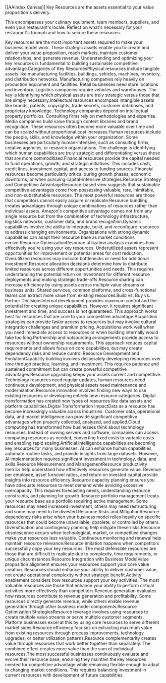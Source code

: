 [[AAIndex Canvas]]
Key Resources are the assets essential to your value proposition's delivery.

This encompasses your culinary equipment, team members, suppliers, and even your restaurant's locale. Reflect on what's necessary for your restaurant's triumph and how to secure these resources.

Key resources are the most important assets required to make your business model work. These strategic assets enable you to create and deliver your value proposition, reach markets, maintain customer relationships, and generate revenue. Understanding and optimizing your key resources is fundamental to building sustainable competitive advantage.Categories of Key ResourcesPhysical resources include tangible assets like manufacturing facilities, buildings, vehicles, machines, inventory, and distribution networks. Manufacturing companies rely heavily on production equipment and facilities. Retail businesses need store locations and inventory. Logistics companies require vehicles and warehouses. The key is identifying which physical assets are truly strategic versus those that are simply necessary.Intellectual resources encompass intangible assets like brands, patents, copyrights, trade secrets, customer databases, and proprietary knowledge. Technology companies depend on intellectual property portfolios. Consulting firms rely on methodologies and expertise. Media companies build value through content libraries and brand recognition. These resources often become more valuable over time and can be scaled without proportional cost increases.Human resources include the people, skills, and knowledge within your organization. Some businesses are particularly human-intensive, such as consulting firms, creative agencies, or research organizations. The challenge is identifying which human capabilities are truly strategic and differentiating versus those that are more commoditized.Financial resources provide the capital needed to fund operations, growth, and strategic initiatives. This includes cash, credit lines, investment capital, and access to funding sources. Financial resources become particularly critical during growth phases, economic downturns, or when pursuing capital-intensive strategies.Resource Strategy and Competitive AdvantageResource-based view suggests that sustainable competitive advantages come from possessing valuable, rare, inimitable, and non-substitutable resources. The most powerful resources are those that competitors cannot easily acquire or replicate.Resource bundling creates advantages through unique combinations of resources rather than individual assets. Amazon's competitive advantage comes not from any single resource but from the combination of technology infrastructure, logistics networks, customer data, and brand recognition.Dynamic capabilities involve the ability to integrate, build, and reconfigure resources to address changing environments. Organizations with strong dynamic capabilities can adapt their resource base as market conditions evolve.Resource OptimizationResource utilization analysis examines how effectively you're using your key resources. Underutilized assets represent opportunities for improvement or potential areas for cost reduction. Overutilized resources may indicate bottlenecks or need for additional investment.Resource allocation decisions determine how to distribute limited resources across different opportunities and needs. This requires understanding the potential return on investment for different resource deployments and making strategic trade-offs.Resource sharing can increase efficiency by using assets across multiple value streams or business units. Shared services, common platforms, and cross-functional teams can extract more value from existing resources.Build vs. Buy vs. Partner DecisionsInternal development provides maximum control and the potential for creating unique capabilities. However, it requires significant investment and time, and success is not guaranteed. This approach works best for resources that are core to your competitive advantage.Acquisition strategies can provide faster access to resources but may involve cultural integration challenges and premium pricing. Acquisitions work well when you need immediate access to resources or when building internally would take too long.Partnership and outsourcing arrangements provide access to resources without ownership requirements. This approach reduces capital requirements and allows focus on core capabilities, but may create dependency risks and reduce control.Resource Development and EvolutionCapability building involves deliberately developing resources over time through practice, learning, and investment. This requires patience and sustained commitment but can create powerful competitive advantages.Resource upgrading keeps your assets current and competitive. Technology resources need regular updates, human resources need continuous development, and physical assets need maintenance and modernization.Resource innovation involves finding new ways to use existing resources or developing entirely new resource categories. Digital transformation has created new types of resources like data assets and platform capabilities.Digital Transformation ImpactData as a resource has become increasingly valuable across industries. Customer data, operational data, and market intelligence can provide significant competitive advantages when properly collected, analyzed, and applied.Cloud computing has transformed how businesses think about technology resources. Instead of owning servers and software, companies can access computing resources as needed, converting fixed costs to variable costs and enabling rapid scaling.Artificial intelligence capabilities are becoming key resources for many businesses. AI can enhance human capabilities, automate routine tasks, and provide insights from large datasets. However, AI implementation requires significant investment in technology, data, and skills.Resource Measurement and ManagementResource productivity metrics help understand how effectively resources generate value. Revenue per employee, asset turnover ratios, and return on invested capital provide insights into resource efficiency.Resource capacity planning ensures you have adequate resources to meet demand while avoiding excessive overcapacity. This requires forecasting needs, understanding resource constraints, and planning for growth.Resource portfolio management treats your resource base as a portfolio requiring active management. Some resources may need increased investment, others may need restructuring, and some may need to be divested.Resource Risks and MitigationResource dependency risks arise when your business model relies heavily on specific resources that could become unavailable, obsolete, or controlled by others. Diversification and contingency planning help mitigate these risks.Resource obsolescence occurs when technological, market, or competitive changes make your resources less valuable. Continuous monitoring and renewal help maintain resource relevance.Resource imitation happens when competitors successfully copy your key resources. The most defensible resources are those that are difficult to replicate due to complexity, time requirements, or unique circumstances.Resource Integration with Business ModelValue proposition alignment ensures your resources support your core value creation. Resources should enhance your ability to deliver customer value, not create operational complexity without strategic benefit.Activity enablement considers how resources support your key activities. The most valuable resources are those that enhance your ability to perform critical activities more effectively than competitors.Revenue generation evaluates how resources contribute to revenue generation and profitability. Some resources directly generate revenue, while others enable revenue generation through other business model components.Resource Optimization StrategiesResource leverage involves using resources to create multiple value streams or serve multiple customer segments. Platform businesses excel at this by using core resources to serve different market sides.Resource efficiency focuses on extracting maximum value from existing resources through process improvements, technology upgrades, or better utilization patterns.Resource complementarity creates value through resources that work better together than separately. The combined effect creates more value than the sum of individual resources.The most successful businesses continuously evaluate and evolve their resource base, ensuring they maintain the key resources needed for competitive advantage while remaining flexible enough to adapt to changing market conditions. This requires balancing investment in current resources with development of future capabilities.